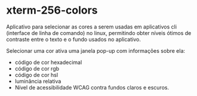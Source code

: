 # xterm-256-colors

Aplicativo para selecionar as cores a serem usadas em aplicativos cli (interface de linha de comando) no linux,
permitindo obter níveis ótimos de contraste entre o texto e o fundo usados ​​no aplicativo.

Selecionar uma cor ativa uma janela pop-up com informações sobre ela:
- código de cor hexadecimal
- código de cor rgb
- código de cor hsl
- luminância relativa
- Nível de acessibilidade WCAG contra fundos claros e escuros.
